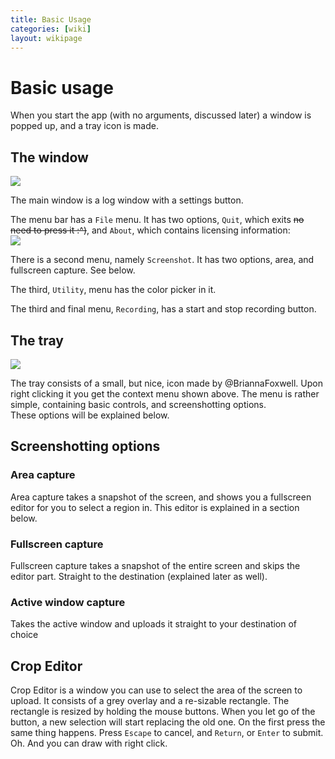 ```yaml
---
title: Basic Usage
categories: [wiki]
layout: wikipage
---
```

# Basic usage
When you start the app (with no arguments, discussed later) a window is popped up, and a tray icon is made.

## The window
![](http://i.imgur.com/QOebwEM.png)

The main window is a log window with a settings button.

The menu bar has a `File` menu. It has two options, `Quit`, which exits ~~no need to press it :^)~~, and `About`, which contains licensing information:  
![](http://i.imgur.com/4fVJb1w.png)

There is a second menu, namely `Screenshot`. It has two options, area, and fullscreen capture. See below.  

The third, `Utility`, menu has the color picker in it.

The third and final menu, `Recording`, has a start and stop recording button.

## The tray
![](http://i.imgur.com/quVDzRN.png)

The tray consists of a small, but nice, icon made by @BriannaFoxwell. Upon right clicking it you get the context menu shown above. The menu is rather simple, containing basic controls, and screenshotting options.  
These options will be explained below.

## Screenshotting options
### Area capture
Area capture takes a snapshot of the screen, and shows you a fullscreen editor for you to select a region in. This editor is explained in a section below.

### Fullscreen capture
Fullscreen capture takes a snapshot of the entire screen and skips the editor part. Straight to the destination (explained later as well).

### Active window capture
Takes the active window and uploads it straight to your destination of choice

## Crop Editor
Crop Editor is a window you can use to select the area of the screen to upload. It consists of a grey overlay and a re-sizable rectangle. The rectangle is resized by holding the mouse buttons. When you let go of the button, a new selection will start replacing the old one. On the first press the same thing happens.
Press `Escape` to cancel, and `Return`, or `Enter` to submit.  
Oh. And you can draw with right click.
